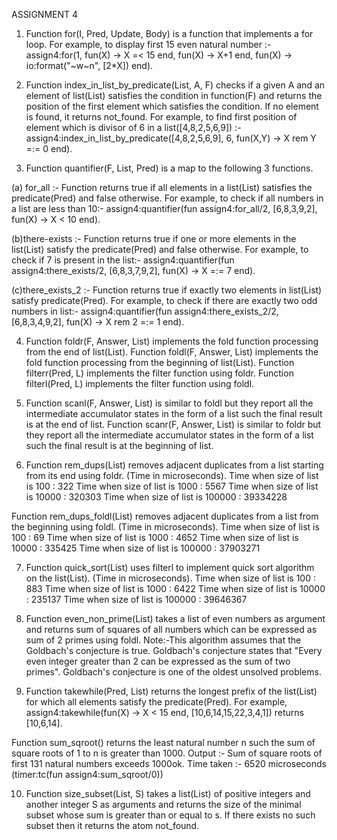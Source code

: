   ASSIGNMENT 4

1) Function for(I, Pred, Update, Body) is a function that implements a for loop. For example, to display first 15 even natural number :-
assign4:for(1, fun(X) -> X =< 15 end, fun(X) -> X+1 end, fun(X) -> io:format("~w~n", [2*X]) end).


2) Function index_in_list_by_predicate(List, A, F) checks if a given A and an element of list(List) satisfies the condition in function(F) and returns the position of the first element which satisfies the condition. If no element is found, it returns not_found.
For example, to find first position of element which is divisor of 6 in a list([4,8,2,5,6,9]) :-
assign4:index_in_list_by_predicate([4,8,2,5,6,9], 6, fun(X,Y) -> X rem Y =:= 0 end).

3) Function quantifier(F, List, Pred) is a map to the following 3 functions.

(a) for_all :- Function returns true if all elements in a list(List) satisfies the predicate(Pred) and false otherwise. For example, to check if all numbers in a list are less than 10:-
assign4:quantifier(fun assign4:for_all/2, [6,8,3,9,2], fun(X) -> X < 10 end).

(b)there-exists :- Function returns true if one or more elements in the list(List) satisfy the predicate(Pred) and false otherwise. For example, to check if 7 is present in the list:-
assign4:quantifier(fun assign4:there_exists/2, [6,8,3,7,9,2], fun(X) -> X =:= 7 end).

(c)there_exists_2 :- Function returns true if exactly two elements in list(List) satisfy predicate(Pred). For example, to check if there are exactly two odd numbers in list:-
assign4:quantifier(fun assign4:there_exists_2/2, [6,8,3,4,9,2], fun(X) -> X rem 2 =:= 1 end).

4) Function foldr(F, Answer, List) implements the fold function processing from the end of list(List).
Function foldl(F, Answer, List) implements the fold function processing from the beginning of list(List).
Function filterr(Pred, L) implements the filter function using foldr.
Function filterl(Pred, L) implements the filter function using foldl.

5) Function scanl(F, Answer, List) is similar to foldl but they report all the intermediate accumulator states in the form of a list such the final result is at the end of list.
Function scanr(F, Answer, List) is similar to foldr but they report all the intermediate accumulator states in the form of a list such the final result is at the beginning of list.

6) Function rem_dups(List) removes adjacent duplicates from a list starting from its end using foldr.
(Time in microseconds).
Time when size of list is 100 : 322
Time when size of list is 1000 : 5567
Time when size of list is 10000 : 320303
Time when size of list is 100000 : 39334228

Function rem_dups_foldl(List) removes adjacent duplicates from a list from the beginning using foldl.
(Time in microseconds).
Time when size of list is 100 : 69
Time when size of list is 1000 : 4652
Time when size of list is 10000 : 335425
Time when size of list is 100000 : 37903271


7) Function quick_sort(List) uses filterl to implement quick sort algorithm on the list(List).
(Time in microseconds).
Time when size of list is 100 : 883
Time when size of list is 1000 : 6422
Time when size of list is 10000 : 235137
Time when size of list is 100000 : 39646367

8) Function even_non_prime(List) takes a list of even numbers as argument and returns sum of squares of all numbers which can be expressed as sum of 2 primes using foldl.
Note:-This algorithm assumes that the Goldbach's conjecture is true. Goldbach's conjecture states that "Every even integer greater than 2 can be expressed as the sum of two primes". Goldbach's conjecture is one of the oldest unsolved problems.

9) Function takewhile(Pred, List) returns the longest prefix of the list(List) for which all elements satisfy the predicate(Pred).
For example, assign4:takewhile(fun(X) -> X < 15 end, [10,6,14,15,22,3,4,1]) returns [10,6,14].

Function sum_sqroot() returns the least natural number n such the sum of square roots of 1 to n is greater than 1000.
Output :- Sum of square roots of first 131 natural numbers exceeds 1000ok.
Time taken :- 6520 microseconds (timer:tc(fun assign4:sum_sqroot/0))

10) Function size_subset(List, S) takes a list(List) of positive integers and another integer S as arguments and returns the size of the minimal subset whose sum is greater than or equal to s. If there exists no such subset then it returns the atom not_found.
